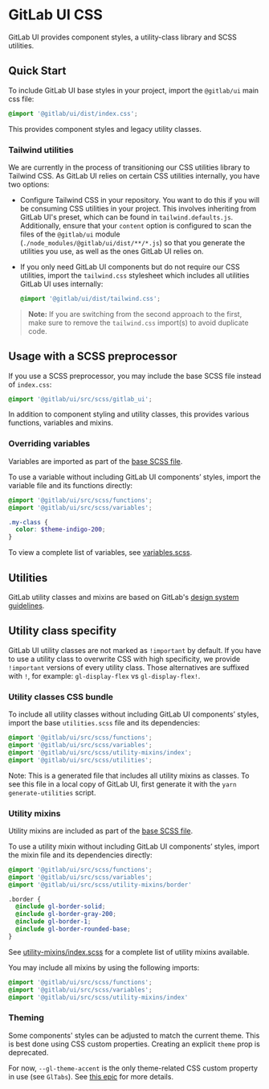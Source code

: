 # GitLab UI CSS

GitLab UI provides component styles, a utility-class library and SCSS utilities.

## Quick Start

To include GitLab UI base styles in your project, import the `@gitlab/ui` main css file:

```css
@import '@gitlab/ui/dist/index.css';
```

This provides component styles and legacy utility classes.

### Tailwind utilities

We are currently in the process of transitioning our CSS utilities library to Tailwind CSS. As GitLab
UI relies on certain CSS utilities internally, you have two options:

* Configure Tailwind CSS in your repository. You want to do this if you will be consuming CSS
  utilities in your project. This involves inheriting from GitLab UI's preset, which
  can be found in `tailwind.defaults.js`. Additionally, ensure that your `content` option is
  configured to scan the files of the `@gitlab/ui` module (`./node_modules/@gitlab/ui/dist/**/*.js`)
  so that you generate the utilities you use, as well as the ones GitLab UI relies on.
* If you only need GitLab UI components but do not require our CSS utilities, import the
  `tailwind.css` stylesheet which includes all utilities GitLab UI uses internally:

    ```css
    @import '@gitlab/ui/dist/tailwind.css';
    ```

> **Note:** If you are switching from the second approach to the first, make sure to remove the
> `tailwind.css` import(s) to avoid duplicate code.

## Usage with a SCSS preprocessor

If you use a SCSS preprocessor, you may include the base SCSS file instead of `index.css`:

```scss
@import '@gitlab/ui/src/scss/gitlab_ui';
```

In addition to component styling and utility classes, this provides various functions, variables
and mixins.

### Overriding variables

Variables are imported as part of the [base SCSS file](#Usage-with-a-SCSS-preprocessor).

To use a variable without including GitLab UI components’ styles, import the variable file and its
functions directly:

```scss
@import '@gitlab/ui/src/scss/functions';
@import '@gitlab/ui/src/scss/variables';

.my-class {
  color: $theme-indigo-200;
}
```

To view a complete list of variables, see [variables.scss](/src/scss/variables.scss).

## Utilities

GitLab utility classes and mixins are based on GitLab's
[design system guidelines](https://design.gitlab.com/).

## Utility class specifity

GitLab UI utility classes are not marked as `!important` by default. If you have to use
a utility class to overwrite CSS with high specificity, we provide `!important` versions
of every utility class. Those alternatives are suffixed with `!`, for example:
 `gl-display-flex` vs `gl-display-flex!`.

### Utility classes CSS bundle

To include all utility classes without including GitLab UI components’ styles, import the base
`utilities.scss` file and its dependencies:

```scss
@import '@gitlab/ui/src/scss/functions';
@import '@gitlab/ui/src/scss/variables';
@import '@gitlab/ui/src/scss/utility-mixins/index';
@import '@gitlab/ui/src/scss/utilities';
```

Note: This is a generated file that includes all utility mixins as classes. To see this file in a
local copy of GitLab UI, first generate it with the `yarn generate-utilities` script.

### Utility mixins

Utility mixins are included as part of the [base SCSS file](#usage-with-a-scss-preprocessor).

To use a utility mixin without including GitLab UI components’ styles, import the mixin file and its
dependencies directly:

```scss
@import '@gitlab/ui/src/scss/functions';
@import '@gitlab/ui/src/scss/variables';
@import '@gitlab/ui/src/scss/utility-mixins/border'

.border {
  @include gl-border-solid;
  @include gl-border-gray-200;
  @include gl-border-1;
  @include gl-border-rounded-base;
}
```

See [utility-mixins/index.scss](/src/scss/utility-mixins/index.scss) for a complete list of utility
mixins available.

You may include all mixins by using the following imports:

```scss
@import '@gitlab/ui/src/scss/functions';
@import '@gitlab/ui/src/scss/variables';
@import '@gitlab/ui/src/scss/utility-mixins/index'
```

### Theming

Some components' styles can be adjusted to match the current theme. This is
best done using CSS custom properties. Creating an explicit `theme` prop is
deprecated.

For now, `--gl-theme-accent` is the only theme-related CSS custom property in
use (see `GlTabs`). See [this epic](https://gitlab.com/groups/gitlab-org/-/epics/7401)
for more details.
